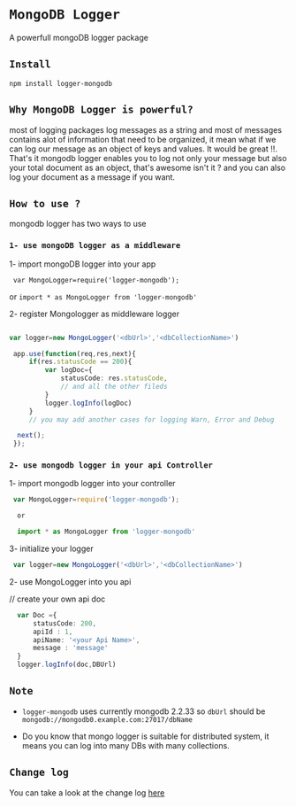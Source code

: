# `MongoDB Logger`

A powerfull mongoDB logger package


## `Install`

```
npm install logger-mongodb
```

## `Why MongoDB Logger is powerful?`
 
 most of logging packages log messages as a string and most of messages contains alot of information that need to be organized,
 it mean what if we can log our message as an object of keys and values.
 It would be great !!.
 That's it mongodb logger enables you to log not only your message but also your total document as an object, that's awesome isn't it ?
 and you can also log your document as a message if you want.

 ## `How to use ?`

 mongodb logger has two ways to use

 ### `1- use mongoDB logger as a middleware`

1- import mongoDB logger into your app

``` var MongoLogger=require('logger-mongodb');``` 

 or ``` import * as MongoLogger from 'logger-mongodb' ```

 2- register Mongologger as middleware logger

```typescript

var logger=new MongoLogger('<dbUrl>','<dbCollectionName>')

 app.use(function(req,res,next){
     if(res.statusCode == 200){
         var logDoc={
             statusCode: res.statusCode,
             // and all the other fileds
         }
         logger.logInfo(logDoc)
     }
     // you may add another cases for logging Warn, Error and Debug

  next();
 });
 ```

 ### `2- use mongodb logger in your api Controller`

 1- import mongodb logger into your controller

```typescript
 var MongoLogger=require('logger-mongodb');

  or 

  import * as MongoLogger from 'logger-mongodb'
```

 3- initialize your logger

 ```typescript
  var logger=new MongoLogger('<dbUrl>','<dbCollectionName>')
  ```

 2- use MongoLogger into you api
  
 // create your own api doc
 ```typescript
   var Doc ={
       statusCode: 200,
       apiId : 1,
       apiName: '<your Api Name>',
       message : 'message'
   }
   logger.logInfo(doc,DBUrl)
   ```

## `Note`

 - `logger-mongodb` uses currently mongodb 2.2.33 so `dbUrl` should be `mongodb://mongodb0.example.com:27017/dbName`

 - Do you know that mongo logger is suitable for distributed system, it means you can log into many DBs with many collections.


 ## `Change log`
You can take a look at the change log [here](https://github.com/hossamt93/logger-mongodb/blob/master/CHANGELOG.md)

